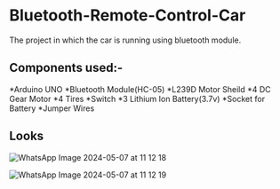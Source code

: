 # Bluetooth-Remote-Control-Car
The project in which the car is running using bluetooth module.

## Components used:-
*Arduino UNO
*Bluetooth Module(HC-05)
*L239D Motor Sheild
*4 DC Gear Motor
*4 Tires
*Switch
*3 Lithium Ion Battery(3.7v)
*Socket for Battery
*Jumper Wires

## Looks
![WhatsApp Image 2024-05-07 at 11 12 18](https://github.com/Captain-Gautam/Bluetooth-Remote-Control-Car/assets/103939546/3e7a31ac-b378-4304-95e1-a084331a1acc)

![WhatsApp Image 2024-05-07 at 11 12 19](https://github.com/Captain-Gautam/Bluetooth-Remote-Control-Car/assets/103939546/d8fac6e4-b5c7-4fb8-bc86-0033c6de9db0)



